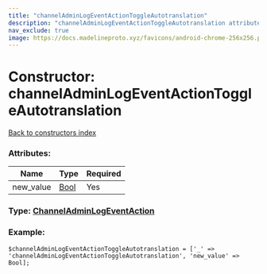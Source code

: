 ```yaml
---
title: "channelAdminLogEventActionToggleAutotranslation"
description: "channelAdminLogEventActionToggleAutotranslation attributes, type and example"
nav_exclude: true
image: https://docs.madelineproto.xyz/favicons/android-chrome-256x256.png
---
```

# Constructor: channelAdminLogEventActionToggleAutotranslation  
[Back to constructors index](/API_docs/constructors/index.html)



### Attributes:

| Name     |    Type       | Required |
|----------|---------------|----------|
|new\_value|[Bool](/API_docs/types/Bool.html) | Yes|



### Type: [ChannelAdminLogEventAction](/API_docs/types/ChannelAdminLogEventAction.html)


### Example:

```
$channelAdminLogEventActionToggleAutotranslation = ['_' => 'channelAdminLogEventActionToggleAutotranslation', 'new_value' => Bool];
```  
